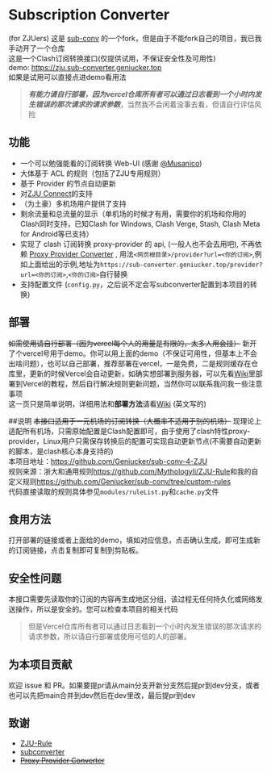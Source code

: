 # Subscription Converter
(for ZJUers)
这是 [sub-conv](https://github.com/geniucker/sub-conv) 的一个fork，但是由于不能fork自己的项目，我已我手动开了一个仓库  
这是一个Clash订阅转换接口(仅提供试用，不保证安全性及可用性)  
demo: <https://zju.sub-converter.geniucker.top>  
如果是试用可以直接点进demo看用法  
> ***有能力请自行部署，因为vercel仓库所有者可以通过日志看到一个小时内发生错误的那次请求的请求参数***，当然我不会闲着没事去看，但请自行评估风险

## 功能
- 一个可以勉强能看的订阅转换 Web-UI (感谢 [@Musanico](https://github.com/musanico))  
- 大体基于 ACL 的规则（包括了ZJU专用规则）  
- 基于 Provider 的节点自动更新  
- 对[ZJU Connect](https://github.com/Mythologyli/ZJU-Connect/)的支持  
- （为土豪）多机场用户提供了支持  
- 剩余流量和总流量的显示（单机场的时候才有用，需要你的机场和你用的Clash同时支持，已知Clash for Windows, Clash Verge, Stash, Clash Meta for Android等已支持）  
- 实现了 clash 订阅转换 proxy-provider 的 api, (一般人也不会去用吧), 不再依赖 [Proxy Provider Converter](https://github.com/qier222/proxy-provider-converter) , 用法`<网页根目录>/provider?url=<你的订阅>`,例如上面给出的示例,地址为`https://sub-converter.geniucker.top/provider?url=<你的订阅>`,`<你的订阅>`自行替换  
- 支持配置文件 (`config.py`，之后说不定会写subconverter配置到本项目的转换)  

## 部署
~~如需使用请自行部署（因为vercel每个人的用量是有限的，太多人用会挂）~~ 新开了个vercel号用于demo。你可以用上面的demo（不保证可用性，但基本上不会出啥问题），也可以自己部署，推荐部署在vercel，一是免费，二是规则缓存在仓库里，更新的时候Vercel会自动更新，如确实想部署到服务器，可以先看[Wiki](https://github.com/Geniucker/sub-conv/wiki)里部署到Vercel的教程，然后自行解决规则更新问题，当然你可以联系我问我一些注意事项  
这一页只是简单说明，详细用法和**部署方法**请看[Wiki](https://github.com/Geniucker/sub-conv/wiki) (英文写的)  

##说明
~~本接口适用于一元机场的订阅转换（大概率不适用于别的机场）~~ 现理论上适配所有机场，只需原始配置是Clash配置即可，由于使用了clash特性proxy-provider，Linux用户只需保存转换后的配置可实现自动更新节点(不需要自动更新的脚本，是clash核心本身支持的)<br>
本项目地址：<https://github.com/Geniucker/sub-conv-4-ZJU><br>
规则来源：浙大和通用规则<https://github.com/Mythologyli/ZJU-Rule>和我的自定义规则<https://github.com/Geniucker/sub-conv/tree/custom-rules><br>
代码直接读取的规则具体参见`modules/ruleList.py`和`cache.py`文件<br>

## 食用方法
打开部署的链接或者上面给的demo，填如对应信息，点击确认生成，即可生成新的订阅链接，点击复制即可复制到剪贴板。  

## 安全性问题
本接口需要先读取你的订阅的内容再生成地区分组，该过程无任何持久化或网络发送操作，所以是安全的。您可以检查本项目的相关代码  
> 但是Vercel仓库所有者可以通过日志看到一个小时内发生错误的那次请求的请求参数，所以请自行部署或使用可信的人的部署。  

## 为本项目贡献
欢迎 issue 和 PR。如果要提pr请从main分支开新分支然后提pr到dev分支，或者也可以先把main合并到dev然后在dev里改，最后提pr到dev  

## 致谢
- [ZJU-Rule](https://github.com/Mythologyli/ZJU-Rule/)  
- [subconverter](https://github.com/tindy2013/subconverter)  
- ~~[Proxy Provider Converter](https://github.com/qier222/proxy-provider-converter)~~  
